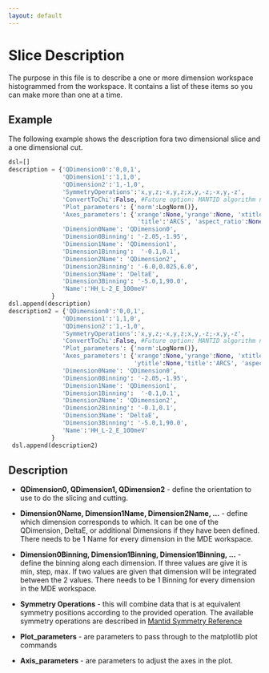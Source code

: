 ```yaml
---
layout: default
---
```

Slice Description
================

The purpose in this file is to describe a one or more dimension workspace histogrammed from the workspace.  It contains a list of these items so you can make more than one at a time.

Example
-----------------

The following example shows the description fora two dimensional slice and a one dimensional cut.

```python
dsl=[]
description = {'QDimension0':'0,0,1',
               'QDimension1':'1,1,0',
               'QDimension2':'1,-1,0',
               'SymmetryOperations':'x,y,z;-x,y,z;x,y,-z;-x,y,-z',
               'ConvertToChi':False, #Future option: MANTID algorithm not yet implemented
               'Plot_parameters': {'norm':LogNorm()},
               'Axes_parameters': {'xrange':None,'yrange':None, 'xtitle':None, 'ytitle':None,
                                    'title':'ARCS', 'aspect_ratio':None, 'tight_axes':True, 'grid':True}
               'Dimension0Name': 'QDimension0',
               'Dimension0Binning': '-2.05,-1.95',
               'Dimension1Name': 'QDimension1',
               'Dimension1Binning':  '-0.1,0.1',
               'Dimension2Name': 'QDimension2',
               'Dimension2Binning': '-6.0,0.025,6.0',
               'Dimension3Name': 'DeltaE',
               'Dimension3Binning': '-5.0,1,90.0',
               'Name':'HH_L-2_E_100meV'
            }
dsl.append(description)
description2 = {'QDimension0':'0,0,1',
               'QDimension1':'1,1,0',
               'QDimension2':'1,-1,0',
               'SymmetryOperations':'x,y,z;-x,y,z;x,y,-z;-x,y,-z',
               'ConvertToChi':False, #Future option: MANTID algorithm not yet implemented
               'Plot_parameters': {'norm':LogNorm()},
               'Axes_parameters': {'xrange':None,'yrange':None, 'xtitle':None,
                                   'ytitle':None,'title':'ARCS', 'aspect_ratio':None, 'tight_axes':True, 'grid':True}
               'Dimension0Name': 'QDimension0',
               'Dimension0Binning': '-2.05,-1.95',
               'Dimension1Name': 'QDimension1',
               'Dimension1Binning':  '-0.1,0.1',
               'Dimension2Name': 'QDimension2',
               'Dimension2Binning': '-0.1,0.1',
               'Dimension3Name': 'DeltaE',
               'Dimension3Binning': '-5.0,1,90.0',
               'Name':'HH_L-2_E_100meV'
            }
 dsl.append(description2)           
```

Description
------------

- **QDimension0, QDimension1, QDimension2** - define the orientation to use to do the slicing and cutting.

- **Dimension0Name, Dimension1Name, Dimension2Name, ...** - define which dimension corresponds to which.  It can be one of the QDimension, DeltaE, or additional Dimensions if they have been defined. There needs to be 1 Name for every dimension in the MDE workspace.

- **Dimension0Binning, Dimension1Binning, Dimension1Binning, ...** - define the binning along each dimension.  If three values are give it is min, step, max.  If two values are given that dimension will be integrated between the 2 values.  There needs to be 1 Binning for every dimension in the MDE workspace.

- **Symmetry Operations** - this will combine data that is at equivalent symmetry positions according to the provided operation.
The available symmetry operations are described in [Mantid Symmetry Reference](https://docs.mantidproject.org/nightly/concepts/PointAndSpaceGroups.html)

- **Plot_parameters** - are parameters to pass through to the matplotlib plot commands
- **Axis_parameters** - are parameters to adjust the axes in the plot.
